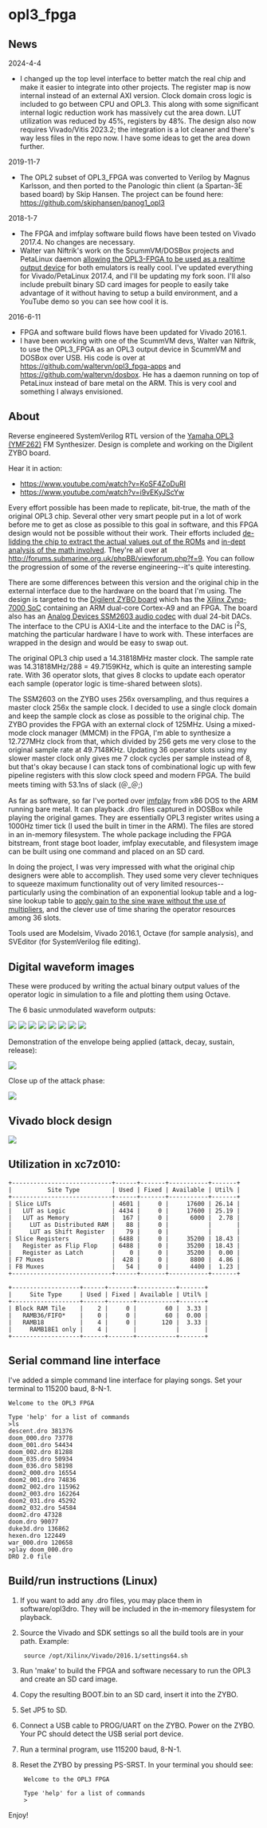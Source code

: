 opl3_fpga
=========
## News
2024-4-4
* I changed up the top level interface to better match the real chip and make it easier to integrate into other projects. The register map is now internal instead of an external AXI version. Clock domain
cross logic is included to go between CPU and OPL3. This along with some significant internal logic reduction work has massively cut the area down. LUT utilization was reduced by 45%, registers by 48%.
The design also now requires Vivado/Vitis 2023.2; the integration is a lot cleaner and there's way less files in the repo now. I have some ideas to get the area down further.

2019-11-7
* The OPL2 subset of OPL3_FPGA was converted to Verilog by Magnus Karlsson, and then ported to the Panologic thin client (a Spartan-3E based board) by Skip Hansen. The project can be found here: https://github.com/skiphansen/panog1_opl3

2018-1-7
* The FPGA and imfplay software build flows have been tested on Vivado 2017.4. No changes are necessary.
* Walter van Niftrik's work on the ScummVM/DOSBox projects and PetaLinux daemon <a href="https://github.com/waltervn/opl3_fpga-apps">allowing the OPL3-FPGA to be used as a realtime output device</a> for both emulators is really cool. I've updated everything for Vivado/PetaLinux 2017.4, and I'll be updating my fork soon. I'll also include prebuilt binary SD card images for people to easily take advantage of it without having to setup a build environment, and a YouTube demo so you can see how cool it is.

2016-6-11
* FPGA and software build flows have been updated for Vivado 2016.1.
* I have been working with one of the ScummVM devs, Walter van Niftrik, to use the OPL3_FPGA as an OPL3 output device in ScummVM and DOSBox over USB. His code is over at https://github.com/waltervn/opl3_fpga-apps and https://github.com/waltervn/dosbox. He has a daemon running on top of PetaLinux instead of bare metal on the ARM. This is very cool and something I always envisioned.

## About
Reverse engineered SystemVerilog RTL version of the
<a href="http://en.wikipedia.org/wiki/Yamaha_YMF262">Yamaha OPL3 (YMF262)</a> FM Synthesizer.
Design is complete and working on the Digilent ZYBO board.

Hear it in action:
* https://www.youtube.com/watch?v=KoSF4ZoDuRI
* https://www.youtube.com/watch?v=i9vEKyJScYw

Every effort possible has been made to replicate, bit-true, the math of the original OPL3 chip. Several other very smart people put in a lot of work before me to get as close as possible to this goal in software, and this FPGA design would not be possible without their work. Their efforts included <a href="https://docs.google.com/document/d/18IGx18NQY_Q1PJVZ-bHywao9bhsDoAqoIn1rIm42nwo/edit">de-lidding the chip to extract the actual values out of the ROMs</a> and <a href="https://github.com/gtaylormb/opl3_fpga/blob/master/docs/opl3math/opl3math.pdf">in-dept analysis of the math involved</a>. They're all over at http://forums.submarine.org.uk/phpBB/viewforum.php?f=9. You can follow the progression of some of the reverse engineering--it's quite interesting.

There are some differences between this version and the original chip in the external interface due to the hardware on
the board that I'm using. The design is targeted to the <a href="https://www.digilentinc.com/Products/Detail.cfm?Prod=ZYBO">Digilent ZYBO board</a>
which has the <a href="http://www.xilinx.com/products/silicon-devices/soc/zynq-7000.html">Xilinx Zynq-7000
SoC</a> containing an ARM dual-core Cortex-A9 and an FPGA. The board also has an
<a href="http://www.analog.com/en/products/audio-video/audio-codecs/ssm2603.html#product-overview">Analog Devices SSM2603
audio codec</a> with dual 24-bit DACs. The interface to the CPU is AXI4-Lite
and the interface to the DAC is I<sup>2</sup>S, matching the particular hardware I have to work with. These
interfaces are wrapped in the design and would be easy to swap out.

The original OPL3 chip used a 14.31818MHz master clock. The sample rate was 14.31818MHz/288 = 49.7159KHz, which is quite an interesting sample rate. With 36 operator slots, that gives 8 clocks to update each operator each sample (operator logic is
time-shared between slots).

The SSM2603 on the ZYBO uses 256x oversampling, and thus requires a master clock 256x the sample clock.
I decided to use a single clock domain and keep the sample clock as close as possible to the original
chip. The ZYBO provides the FPGA with an external clock of 125MHz. Using a mixed-mode clock manager (MMCM) in the FPGA,
I'm able to synthesize a 12.727MHz clock from that, which divided by 256 gets me very close to the original
sample rate at 49.7148KHz. Updating 36 operator slots using my slower master clock only gives me 7 clock
cycles per sample instead of 8, but that's okay because I can stack tons of combinational logic up with
few pipeline registers with this slow clock speed and modern FPGA. The build meets timing with 53.1ns of slack (＠_＠;)

As far as software, so far I've ported over <a href="http://software.kvee.cz/imfplay/">imfplay</a> from x86 DOS to the ARM running bare metal. It can playback .dro files captured in DOSBox while playing the original games. They are essentially OPL3 register writes using a 1000Hz timer tick (I used the built in timer in the ARM). The files are stored in an in-memory filesystem. The whole package including the FPGA bitstream, front stage boot loader, imfplay executable, and filesystem image can be built using one command and placed on an SD card.

In doing the project, I was very impressed with what the original chip designers were able to accomplish. They used some very clever techniques to squeeze maximum functionality out of very limited resources--particularly using the combination of an exponential lookup table and a log-sine lookup table to <a href="https://github.com/gtaylormb/opl3_fpga/blob/master/docs/opl3math/opl3math.pdf">apply gain to the sine wave without the use of multipliers</a>, and the clever use of time sharing the operator resources among 36 slots.

Tools used are Modelsim, Vivado 2016.1, Octave (for sample analysis), and SVEditor (for SystemVerilog file editing).

## Digital waveform images
These were produced by writing the actual binary output values of the operator logic in simulation to a file and plotting them using Octave.

The 6 basic unmodulated waveform outputs:

<img src="http://i.imgur.com/ysmm3Sp.png?1">

<img src="http://i.imgur.com/ze8W5wU.png?1">

<img src="http://i.imgur.com/DHMkYkb.png?1">

<img src="http://i.imgur.com/t8UO1Xz.png?1">

<img src="http://i.imgur.com/0fmTRXg.png?1">

<img src="http://i.imgur.com/o1EIYDZ.png?1">

<img src="http://i.imgur.com/LKeYdRh.png?1">

<img src="http://i.imgur.com/5JEmWyz.png?1">

Demonstration of the envelope being applied (attack, decay, sustain, release):

<img src="http://i.imgur.com/Of8oeui.png?1">

Close up of the attack phase:

<img src="http://i.imgur.com/GVkxXhn.png?1">

## Vivado block design

<img src="https://github.com/gtaylormb/opl3_fpga/blob/master/docs/block_design.png">

## Utilization in xc7z010:

    +----------------------------+------+-------+-----------+-------+
    |          Site Type         | Used | Fixed | Available | Util% |
    +----------------------------+------+-------+-----------+-------+
    | Slice LUTs                 | 4601 |     0 |     17600 | 26.14 |
    |   LUT as Logic             | 4434 |     0 |     17600 | 25.19 |
    |   LUT as Memory            |  167 |     0 |      6000 |  2.78 |
    |     LUT as Distributed RAM |   88 |     0 |           |       |
    |     LUT as Shift Register  |   79 |     0 |           |       |
    | Slice Registers            | 6488 |     0 |     35200 | 18.43 |
    |   Register as Flip Flop    | 6488 |     0 |     35200 | 18.43 |
    |   Register as Latch        |    0 |     0 |     35200 |  0.00 |
    | F7 Muxes                   |  428 |     0 |      8800 |  4.86 |
    | F8 Muxes                   |   54 |     0 |      4400 |  1.23 |
    +----------------------------+------+-------+-----------+-------+

    +-------------------+------+-------+-----------+-------+
    |     Site Type     | Used | Fixed | Available | Util% |
    +-------------------+------+-------+-----------+-------+
    | Block RAM Tile    |    2 |     0 |        60 |  3.33 |
    |   RAMB36/FIFO*    |    0 |     0 |        60 |  0.00 |
    |   RAMB18          |    4 |     0 |       120 |  3.33 |
    |     RAMB18E1 only |    4 |       |           |       |
    +-------------------+------+-------+-----------+-------+

## Serial command line interface

I've added a simple command line interface for playing songs.
Set your terminal to 115200 baud, 8-N-1.

    Welcome to the OPL3 FPGA

    Type 'help' for a list of commands
    >ls
    descent.dro 381376
    doom_000.dro 73778
    doom_001.dro 54434
    doom_002.dro 81288
    doom_035.dro 50934
    doom_036.dro 58198
    doom2_000.dro 16554
    doom2_001.dro 74836
    doom2_002.dro 115962
    doom2_003.dro 162264
    doom2_031.dro 45292
    doom2_032.dro 54584
    doom2.dro 47328
    doom.dro 90077
    duke3d.dro 136862
    hexen.dro 122449
    war_000.dro 120658
    >play doom_000.dro
    DRO 2.0 file

## Build/run instructions (Linux)
1. If you want to add any .dro files, you may place them in software/opl3dro.
They will be included in the in-memory filesystem for playback.

2. Source the Vivado and SDK settings so all the build tools are in your path.
Example:

        source /opt/Xilinx/Vivado/2016.1/settings64.sh

3. Run 'make' to build the FPGA and software necessary to run the OPL3
and create an SD card image.

4. Copy the resulting BOOT.bin to an SD card, insert it into the ZYBO.

5. Set JP5 to SD.

6. Connect a USB cable to PROG/UART on the ZYBO. Power on the ZYBO. Your PC should detect the USB serial port device.

7. Run a terminal program, use 115200 baud, 8-N-1.

8. Reset the ZYBO by pressing PS-SRST. In your terminal you should see:

        Welcome to the OPL3 FPGA

        Type 'help' for a list of commands
        >

Enjoy!

